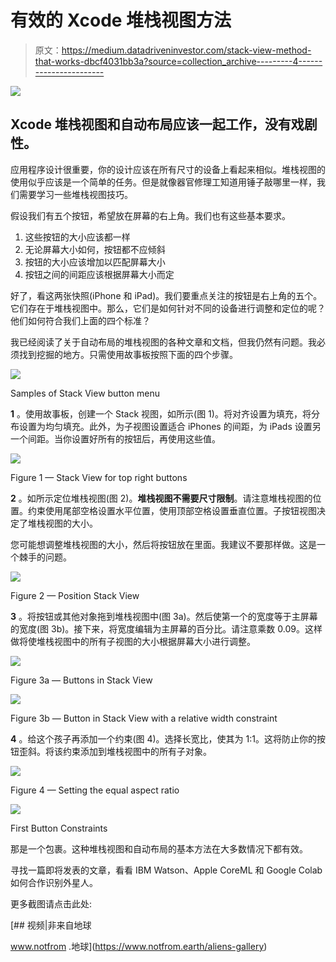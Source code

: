 # 有效的 Xcode 堆栈视图方法

> 原文：<https://medium.datadriveninvestor.com/stack-view-method-that-works-dbcf4031bb3a?source=collection_archive---------4----------------------->

[![](img/dcc3f49043355a651f14af9ddaf45ac1.png)](http://www.track.datadriveninvestor.com/1B9E)

## Xcode 堆栈视图和自动布局应该一起工作，没有戏剧性。

应用程序设计很重要，你的设计应该在所有尺寸的设备上看起来相似。堆栈视图的使用似乎应该是一个简单的任务。但是就像器官修理工知道用锤子敲哪里一样，我们需要学习一些堆栈视图技巧。

假设我们有五个按钮，希望放在屏幕的右上角。我们也有这些基本要求。

1.  这些按钮的大小应该都一样
2.  无论屏幕大小如何，按钮都不应倾斜
3.  按钮的大小应该增加以匹配屏幕大小
4.  按钮之间的间距应该根据屏幕大小而定

好了，看这两张快照(iPhone 和 iPad)。我们要重点关注的按钮是右上角的五个。它们存在于堆栈视图中。那么，它们是如何针对不同的设备进行调整和定位的呢？他们如何符合我们上面的四个标准？

我已经阅读了关于自动布局的堆栈视图的各种文章和文档，但我仍然有问题。我必须找到挖掘的地方。只需使用故事板按照下面的四个步骤。

![](img/eb1a7b259a5e36e2562cc64689d44f60.png)

Samples of Stack View button menu

**1** 。使用故事板，创建一个 Stack 视图，如所示(图 1)。将对齐设置为填充，将分布设置为均匀填充。此外，为子视图设置适合 iPhones 的间距，为 iPads 设置另一个间距。当你设置好所有的按钮后，再使用这些值。

![](img/36a93bd60714ce626565a2c43d48e162.png)

Figure 1 — Stack View for top right buttons

**2** 。如所示定位堆栈视图(图 2)。**堆栈视图不需要尺寸限制**。请注意堆栈视图的位置。约束使用尾部空格设置水平位置，使用顶部空格设置垂直位置。子按钮视图决定了堆栈视图的大小。

您可能想调整堆栈视图的大小，然后将按钮放在里面。我建议不要那样做。这是一个棘手的问题。

![](img/cff31728e07679413cf71e46b4dc5e73.png)

Figure 2 — Position Stack View

**3** 。将按钮或其他对象拖到堆栈视图中(图 3a)。然后使第一个的宽度等于主屏幕的宽度(图 3b)。接下来，将宽度编辑为主屏幕的百分比。请注意乘数 0.09。这样做将使堆栈视图中的所有子视图的大小根据屏幕大小进行调整。

![](img/d513f0b15cb94ae763e9b64fe705e377.png)

Figure 3a — Buttons in Stack View

![](img/8c027e2921b1747a270c4387d31b877e.png)

Figure 3b — Button in Stack View with a relative width constraint

**4** 。给这个孩子再添加一个约束(图 4)。选择长宽比，使其为 1:1。这将防止你的按钮歪斜。将该约束添加到堆栈视图中的所有子对象。

![](img/85a3105ced115fdb178da9b2be11e2db.png)

Figure 4 — Setting the equal aspect ratio

![](img/661b86252852e5989e8a6d2d9f04c896.png)

First Button Constraints

那是一个包裹。这种堆栈视图和自动布局的基本方法在大多数情况下都有效。

寻找一篇即将发表的文章，看看 IBM Watson、Apple CoreML 和 Google Colab 如何合作识别外星人。

更多截图请点击此处:

[](https://www.notfrom.earth/aliens-gallery) [## 视频|非来自地球

www.notfrom .地球](https://www.notfrom.earth/aliens-gallery)